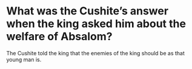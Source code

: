# What was the Cushite’s answer when the king asked him about the welfare of Absalom?

The Cushite told the king that the enemies of the king should be as that young man is.
